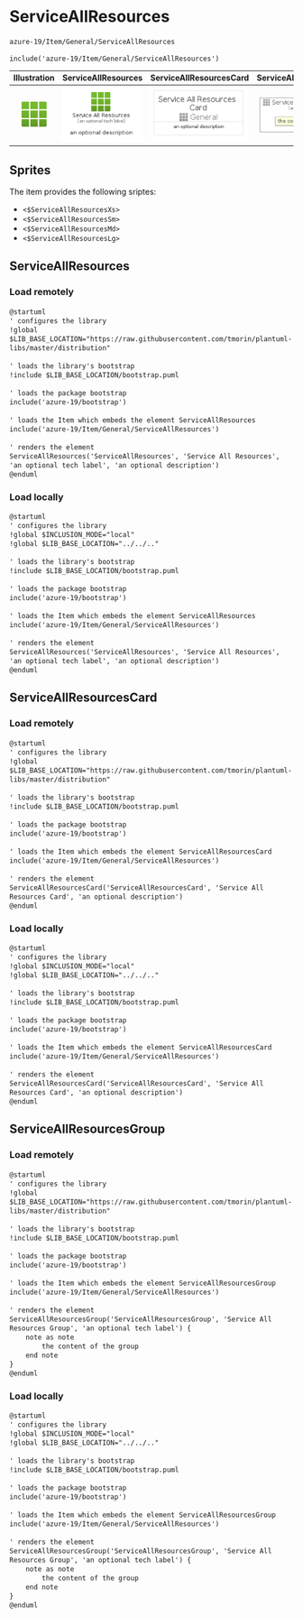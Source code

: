 # ServiceAllResources


```text
azure-19/Item/General/ServiceAllResources
```

```text
include('azure-19/Item/General/ServiceAllResources')
```



| Illustration | ServiceAllResources | ServiceAllResourcesCard | ServiceAllResourcesGroup |
| :---: | :---: | :---: | :---: |
| ![illustration for Illustration](../../../azure-19/Item/General/ServiceAllResources.png) | ![illustration for ServiceAllResources](../../../azure-19/Item/General/ServiceAllResources.Local.png) | ![illustration for ServiceAllResourcesCard](../../../azure-19/Item/General/ServiceAllResourcesCard.Local.png) | ![illustration for ServiceAllResourcesGroup](../../../azure-19/Item/General/ServiceAllResourcesGroup.Local.png) |



## Sprites
The item provides the following sriptes:

- `<$ServiceAllResourcesXs>`
- `<$ServiceAllResourcesSm>`
- `<$ServiceAllResourcesMd>`
- `<$ServiceAllResourcesLg>`





## ServiceAllResources

### Load remotely
```plantuml
@startuml
' configures the library
!global $LIB_BASE_LOCATION="https://raw.githubusercontent.com/tmorin/plantuml-libs/master/distribution"

' loads the library's bootstrap
!include $LIB_BASE_LOCATION/bootstrap.puml

' loads the package bootstrap
include('azure-19/bootstrap')

' loads the Item which embeds the element ServiceAllResources
include('azure-19/Item/General/ServiceAllResources')

' renders the element
ServiceAllResources('ServiceAllResources', 'Service All Resources', 'an optional tech label', 'an optional description')
@enduml
```

### Load locally
```plantuml
@startuml
' configures the library
!global $INCLUSION_MODE="local"
!global $LIB_BASE_LOCATION="../../.."

' loads the library's bootstrap
!include $LIB_BASE_LOCATION/bootstrap.puml

' loads the package bootstrap
include('azure-19/bootstrap')

' loads the Item which embeds the element ServiceAllResources
include('azure-19/Item/General/ServiceAllResources')

' renders the element
ServiceAllResources('ServiceAllResources', 'Service All Resources', 'an optional tech label', 'an optional description')
@enduml
```

## ServiceAllResourcesCard

### Load remotely
```plantuml
@startuml
' configures the library
!global $LIB_BASE_LOCATION="https://raw.githubusercontent.com/tmorin/plantuml-libs/master/distribution"

' loads the library's bootstrap
!include $LIB_BASE_LOCATION/bootstrap.puml

' loads the package bootstrap
include('azure-19/bootstrap')

' loads the Item which embeds the element ServiceAllResourcesCard
include('azure-19/Item/General/ServiceAllResources')

' renders the element
ServiceAllResourcesCard('ServiceAllResourcesCard', 'Service All Resources Card', 'an optional description')
@enduml
```

### Load locally
```plantuml
@startuml
' configures the library
!global $INCLUSION_MODE="local"
!global $LIB_BASE_LOCATION="../../.."

' loads the library's bootstrap
!include $LIB_BASE_LOCATION/bootstrap.puml

' loads the package bootstrap
include('azure-19/bootstrap')

' loads the Item which embeds the element ServiceAllResourcesCard
include('azure-19/Item/General/ServiceAllResources')

' renders the element
ServiceAllResourcesCard('ServiceAllResourcesCard', 'Service All Resources Card', 'an optional description')
@enduml
```

## ServiceAllResourcesGroup

### Load remotely
```plantuml
@startuml
' configures the library
!global $LIB_BASE_LOCATION="https://raw.githubusercontent.com/tmorin/plantuml-libs/master/distribution"

' loads the library's bootstrap
!include $LIB_BASE_LOCATION/bootstrap.puml

' loads the package bootstrap
include('azure-19/bootstrap')

' loads the Item which embeds the element ServiceAllResourcesGroup
include('azure-19/Item/General/ServiceAllResources')

' renders the element
ServiceAllResourcesGroup('ServiceAllResourcesGroup', 'Service All Resources Group', 'an optional tech label') {
    note as note
        the content of the group
    end note
}
@enduml
```

### Load locally
```plantuml
@startuml
' configures the library
!global $INCLUSION_MODE="local"
!global $LIB_BASE_LOCATION="../../.."

' loads the library's bootstrap
!include $LIB_BASE_LOCATION/bootstrap.puml

' loads the package bootstrap
include('azure-19/bootstrap')

' loads the Item which embeds the element ServiceAllResourcesGroup
include('azure-19/Item/General/ServiceAllResources')

' renders the element
ServiceAllResourcesGroup('ServiceAllResourcesGroup', 'Service All Resources Group', 'an optional tech label') {
    note as note
        the content of the group
    end note
}
@enduml
```

